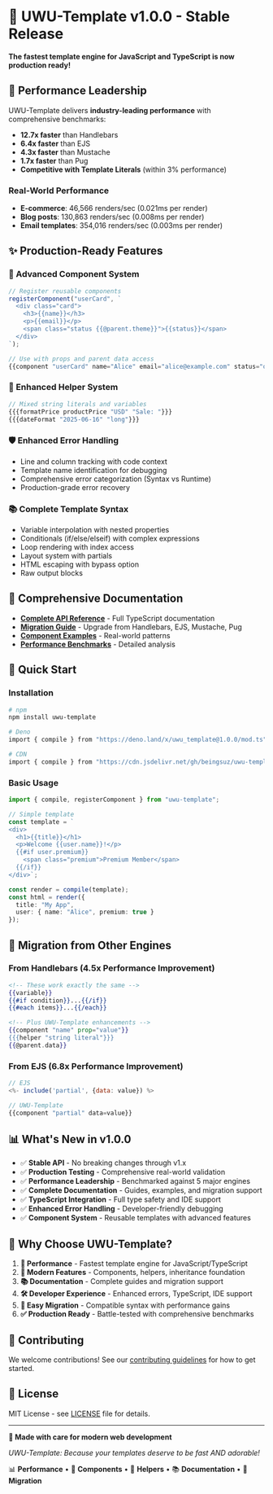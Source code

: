 # 🎉 UWU-Template v1.0.0 - Stable Release

**The fastest template engine for JavaScript and TypeScript is now production ready!**

## 🚀 Performance Leadership

UWU-Template delivers **industry-leading performance** with comprehensive benchmarks:

- **12.7x faster** than Handlebars
- **6.4x faster** than EJS  
- **4.3x faster** than Mustache
- **1.7x faster** than Pug
- **Competitive with Template Literals** (within 3% performance)

### Real-World Performance
- **E-commerce**: 46,566 renders/sec (0.021ms per render)
- **Blog posts**: 130,863 renders/sec (0.008ms per render)
- **Email templates**: 354,016 renders/sec (0.003ms per render)

## ✨ Production-Ready Features

### 🧩 Advanced Component System
```typescript
// Register reusable components
registerComponent("userCard", `
  <div class="card">
    <h3>{{name}}</h3>
    <p>{{email}}</p>
    <span class="status {{@parent.theme}}">{{status}}</span>
  </div>
`);

// Use with props and parent data access
{{component "userCard" name="Alice" email="alice@example.com" status="online"}}
```

### 🔧 Enhanced Helper System
```typescript
// Mixed string literals and variables
{{{formatPrice productPrice "USD" "Sale: "}}}
{{{dateFormat "2025-06-16" "long"}}}
```

### 🛡️ Enhanced Error Handling
- Line and column tracking with code context
- Template name identification for debugging
- Comprehensive error categorization (Syntax vs Runtime)
- Production-grade error recovery

### 📚 Complete Template Syntax
- Variable interpolation with nested properties
- Conditionals (if/else/elseif) with complex expressions
- Loop rendering with index access
- Layout system with partials
- HTML escaping with bypass option
- Raw output blocks

## 📖 Comprehensive Documentation

- **[Complete API Reference](./docs/API_REFERENCE.md)** - Full TypeScript documentation
- **[Migration Guide](./docs/MIGRATION_GUIDE.md)** - Upgrade from Handlebars, EJS, Mustache, Pug
- **[Component Examples](./docs/COMPONENT_EXAMPLES.md)** - Real-world patterns
- **[Performance Benchmarks](./BENCHMARK_RESULTS.md)** - Detailed analysis

## 🚀 Quick Start

### Installation

```bash
# npm
npm install uwu-template

# Deno
import { compile } from "https://deno.land/x/uwu_template@1.0.0/mod.ts";

# CDN
import { compile } from "https://cdn.jsdelivr.net/gh/beingsuz/uwu-template@1.0.0/bundle.js";
```

### Basic Usage

```typescript
import { compile, registerComponent } from "uwu-template";

// Simple template
const template = `
<div>
  <h1>{{title}}</h1>
  <p>Welcome {{user.name}}!</p>
  {{#if user.premium}}
    <span class="premium">Premium Member</span>
  {{/if}}
</div>`;

const render = compile(template);
const html = render({
  title: "My App",
  user: { name: "Alice", premium: true }
});
```

## 🔄 Migration from Other Engines

### From Handlebars (4.5x Performance Improvement)
```handlebars
<!-- These work exactly the same -->
{{variable}}
{{#if condition}}...{{/if}}
{{#each items}}...{{/each}}

<!-- Plus UWU-Template enhancements -->
{{component "name" prop="value"}}
{{{helper "string literal"}}}
{{@parent.data}}
```

### From EJS (6.8x Performance Improvement)
```javascript
// EJS
<%- include('partial', {data: value}) %>

// UWU-Template  
{{component "partial" data=value}}
```

## 📊 What's New in v1.0.0

- ✅ **Stable API** - No breaking changes through v1.x
- ✅ **Production Testing** - Comprehensive real-world validation
- ✅ **Performance Leadership** - Benchmarked against 5 major engines
- ✅ **Complete Documentation** - Guides, examples, and migration support
- ✅ **TypeScript Integration** - Full type safety and IDE support
- ✅ **Enhanced Error Handling** - Developer-friendly debugging
- ✅ **Component System** - Reusable templates with advanced features

## 🎯 Why Choose UWU-Template?

1. **🚀 Performance** - Fastest template engine for JavaScript/TypeScript
2. **🧩 Modern Features** - Components, helpers, inheritance foundation
3. **📚 Documentation** - Complete guides and migration support
4. **🛠️ Developer Experience** - Enhanced errors, TypeScript, IDE support
5. **🔄 Easy Migration** - Compatible syntax with performance gains
6. **✅ Production Ready** - Battle-tested with comprehensive benchmarks

## 🤝 Contributing

We welcome contributions! See our [contributing guidelines](./README.md#contributing) for how to get started.

## 📄 License

MIT License - see [LICENSE](./LICENSE) file for details.

---

**🦄 Made with care for modern web development**

*UWU-Template: Because your templates deserve to be fast AND adorable!*

📊 **Performance** • 🧩 **Components** • 🔧 **Helpers** • 📚 **Documentation** • 🚀 **Migration**
